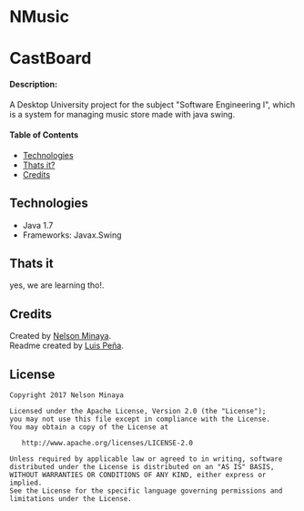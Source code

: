 # NMusic

# CastBoard

#### Description: 

A Desktop University project for the subject "Software Engineering I", which is a system for managing music store made with java swing.

#### Table of Contents

* [Technologies](#technologies)
* [Thats it?](#thats-it)
* [Credits](#credits)

## Technologies

  - Java 1.7
  - Frameworks: Javax.Swing 
  
## Thats it

yes, we are learning tho!.

## Credits
Created by [Nelson Minaya][nelson-profile].  
Readme created by [Luis Peña][luis-profile].

## License

	Copyright 2017 Nelson Minaya
	
	Licensed under the Apache License, Version 2.0 (the "License");
	you may not use this file except in compliance with the License.
	You may obtain a copy of the License at
	
	   http://www.apache.org/licenses/LICENSE-2.0
	
	Unless required by applicable law or agreed to in writing, software
	distributed under the License is distributed on an "AS IS" BASIS,
	WITHOUT WARRANTIES OR CONDITIONS OF ANY KIND, either express or implied.
	See the License for the specific language governing permissions and
	limitations under the License.

[nelson-profile]: https://github.com/nminaya/
[luis-profile]: https://github.com/luisf11/
